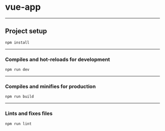 # vue-app


---
## Project setup
```
npm install
```

---
### Compiles and hot-reloads for development
```
npm run dev
```

---
### Compiles and minifies for production
```
npm run build
```

---
### Lints and fixes files
```
npm run lint
```